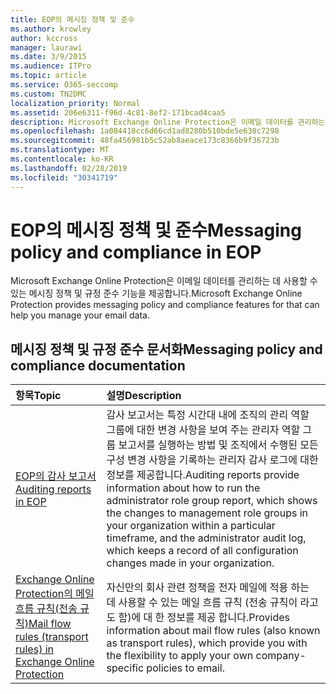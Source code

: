 ```yaml
---
title: EOP의 메시징 정책 및 준수
ms.author: krowley
author: kccross
manager: laurawi
ms.date: 3/9/2015
ms.audience: ITPro
ms.topic: article
ms.service: O365-seccomp
ms.custom: TN2DMC
localization_priority: Normal
ms.assetid: 206e6311-f96d-4c81-8ef2-171bcad4caa5
description: Microsoft Exchange Online Protection은 이메일 데이터를 관리하는 데 사용할 수 있는 메시징 정책 및 규정 준수 기능을 제공합니다.
ms.openlocfilehash: 1a084418cc6d66cd1ad8280b510bde5e630c7298
ms.sourcegitcommit: 48fa456981b5c52ab8aeace173c8366b9f36723b
ms.translationtype: MT
ms.contentlocale: ko-KR
ms.lasthandoff: 02/28/2019
ms.locfileid: "30341719"
---
```

# <a name="messaging-policy-and-compliance-in-eop"></a><span data-ttu-id="5f5ee-103">EOP의 메시징 정책 및 준수</span><span class="sxs-lookup"><span data-stu-id="5f5ee-103">Messaging policy and compliance in EOP</span></span>

<span data-ttu-id="5f5ee-104">Microsoft Exchange Online Protection은 이메일 데이터를 관리하는 데 사용할 수 있는 메시징 정책 및 규정 준수 기능을 제공합니다.</span><span class="sxs-lookup"><span data-stu-id="5f5ee-104">Microsoft Exchange Online Protection provides messaging policy and compliance features for that can help you manage your email data.</span></span>
  
## <a name="messaging-policy-and-compliance-documentation"></a><span data-ttu-id="5f5ee-105">메시징 정책 및 규정 준수 문서화</span><span class="sxs-lookup"><span data-stu-id="5f5ee-105">Messaging policy and compliance documentation</span></span>

|<span data-ttu-id="5f5ee-106">**항목**</span><span class="sxs-lookup"><span data-stu-id="5f5ee-106">**Topic**</span></span>|<span data-ttu-id="5f5ee-107">**설명**</span><span class="sxs-lookup"><span data-stu-id="5f5ee-107">**Description**</span></span>|
|:-----|:-----|
|[<span data-ttu-id="5f5ee-108">EOP의 감사 보고서</span><span class="sxs-lookup"><span data-stu-id="5f5ee-108">Auditing reports in EOP</span></span>](auditing-reports-in-eop.md)|<span data-ttu-id="5f5ee-109">감사 보고서는 특정 시간대 내에 조직의 관리 역할 그룹에 대한 변경 사항을 보여 주는 관리자 역할 그룹 보고서를 실행하는 방법 및 조직에서 수행된 모든 구성 변경 사항을 기록하는 관리자 감사 로그에 대한 정보를 제공합니다.</span><span class="sxs-lookup"><span data-stu-id="5f5ee-109">Auditing reports provide information about how to run the administrator role group report, which shows the changes to management role groups in your organization within a particular timeframe, and the administrator audit log, which keeps a record of all configuration changes made in your organization.</span></span>|
|[<span data-ttu-id="5f5ee-110">Exchange Online Protection의 메일 흐름 규칙(전송 규칙)</span><span class="sxs-lookup"><span data-stu-id="5f5ee-110">Mail flow rules (transport rules) in Exchange Online Protection</span></span>](mail-flow-rules-transport-rules-0.md)|<span data-ttu-id="5f5ee-111">자신만의 회사 관련 정책을 전자 메일에 적용 하는 데 사용할 수 있는 메일 흐름 규칙 (전송 규칙이 라고도 함)에 대 한 정보를 제공 합니다.</span><span class="sxs-lookup"><span data-stu-id="5f5ee-111">Provides information about mail flow rules (also known as transport rules), which provide you with the flexibility to apply your own company-specific policies to email.</span></span>|
